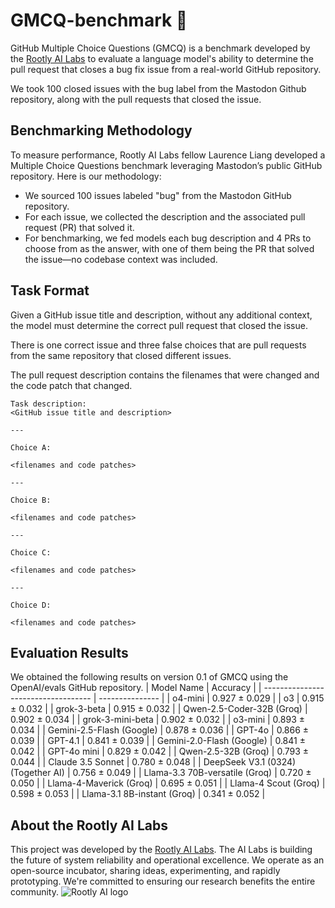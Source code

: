 
# GMCQ-benchmark 🧪
GitHub Multiple Choice Questions (GMCQ) is a benchmark developed by the [Rootly AI Labs](https://labs.rootly.ai/) to evaluate a language model's ability to determine the pull request that closes a bug fix issue from a real-world GitHub repository.

We took 100 closed issues with the bug label from the Mastodon Github repository, along with the pull requests that closed the issue. 

## Benchmarking Methodology

To measure performance, Rootly AI Labs fellow Laurence Liang developed a Multiple Choice Questions benchmark leveraging Mastodon’s public GitHub repository. Here is our methodology:

-   We sourced 100 issues labeled "bug" from the Mastodon GitHub repository.
-   For each issue, we collected the description and the associated pull request (PR) that solved it.
-   For benchmarking, we fed models each bug description and 4 PRs to choose from as the answer, with one of them being the PR that solved the issue—no codebase context was included.

## Task Format

Given a GitHub issue title and description, without any additional context, the model must determine the correct pull request that closed the issue.

There is one correct issue and three false choices that are pull requests from the same repository that closed different issues.

The pull request description contains the filenames that were changed and the code patch that changed.

```
Task description:
<GitHub issue title and description>

---

Choice A:

<filenames and code patches>

---

Choice B:

<filenames and code patches>

---

Choice C:

<filenames and code patches>

---

Choice D:

<filenames and code patches>

```

## Evaluation Results

We obtained the following results on version 0.1 of GMCQ using the OpenAI/evals GitHub repository.
| Model Name                          | Accuracy        |
| ----------------------------------- | --------------- |
| o4-mini                             | 0.927 ± 0.029   |
| o3                                  | 0.915 ± 0.032   |
| grok-3-beta                         | 0.915 ± 0.032   |
| Qwen-2.5-Coder-32B (Groq)           | 0.902 ± 0.034   |
| grok-3-mini-beta                    | 0.902 ± 0.032   |
| o3-mini                             | 0.893 ± 0.034   |
| Gemini-2.5-Flash (Google)           | 0.878 ± 0.036   |
| GPT-4o                              | 0.866 ± 0.039   |
| GPT-4.1                             | 0.841 ± 0.039   |
| Gemini-2.0-Flash (Google)           | 0.841 ± 0.042   |
| GPT-4o mini                         | 0.829 ± 0.042   |
| Qwen-2.5-32B (Groq)                 | 0.793 ± 0.044   |
| Claude 3.5 Sonnet                   | 0.780 ± 0.048   |
| DeepSeek V3.1 (0324) (Together AI)  | 0.756 ± 0.049   |
| Llama-3.3 70B-versatile (Groq)      | 0.720 ± 0.050   |
| Llama-4-Maverick (Groq)             | 0.695 ± 0.051   |
| Llama-4 Scout (Groq)                | 0.598 ± 0.053   |
| Llama-3.1 8B-instant (Groq)         | 0.341 ± 0.052   |


## About the Rootly AI Labs
This project was developed by the [Rootly AI Labs](https://labs.rootly.ai/). The AI Labs is building the future of system reliability and operational excellence. We operate as an open-source incubator, sharing ideas, experimenting, and rapidly prototyping. We're committed to ensuring our research benefits the entire community.
![Rootly AI logo](https://github.com/Rootly-AI-Labs/EventOrOutage/raw/main/rootly-ai.png)
